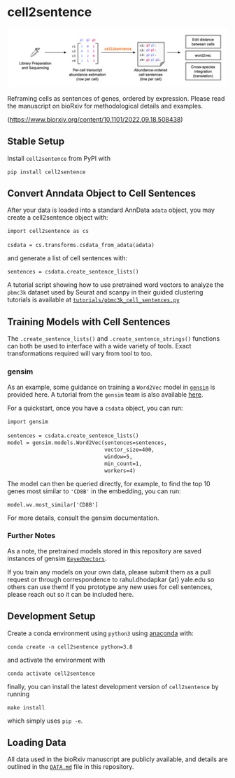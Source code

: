 # cell2sentence

![cell2sentence workflow image](c2s_overview.png)

Reframing cells as sentences of genes, ordered by expression. Please
read the manuscript on bioRxiv for methodological details and examples.

(https://www.biorxiv.org/content/10.1101/2022.09.18.508438)

## Stable Setup

Install `cell2sentence` from PyPI with

    pip install cell2sentence

## Convert Anndata Object to Cell Sentences

After your data is loaded into a standard AnnData `adata` object, you may 
create a cell2sentence object with:

    import cell2sentence as cs

    csdata = cs.transforms.csdata_from_adata(adata)

and generate a list of cell sentences with:

    sentences = csdata.create_sentence_lists()

A tutorial script showing how to use pretrained word vectors to analyze
the `pbmc3k` dataset used by Seurat and scanpy in their guided clustering
tutorials is available at 
[`tutorials/pbmc3k_cell_sentences.py`](tutorials/pbmc3k_cell_sentences.py)

## Training Models with Cell Sentences
The `.create_sentence_lists()` and `.create_sentence_strings()` functions
can both be used to interface with a wide variety of tools. Exact
transformations required will vary from tool to too.

### gensim
As an example, some guidance
on training a `Word2Vec` model in [`gensim`](https://pypi.org/project/gensim/)
is provided here. A tutorial
from the `gensim` team is also available
[here](https://radimrehurek.com/gensim/models/word2vec.html).

For a quickstart, once you have a `csdata` object, you can run:

    import gensim

    sentences = csdata.create_sentence_lists()
    model = gensim.models.Word2Vec(sentences=sentences,
                                   vector_size=400,
                                   window=5,
                                   min_count=1,
                                   workers=4)

The model can then be queried directly, for example, to find the
top 10 genes most similar to `'CD8B'` in the embedding, you can run:

    model.wv.most_similar['CD8B']

For more details, consult the gensim documentation.

### Further Notes

As a note, the pretrained models stored in this repository are saved
instances of gensim [`KeyedVectors`](https://radimrehurek.com/gensim/models/keyedvectors.html).

If you train any models on your own data, please submit them as a pull
request or through correspondence to rahul.dhodapkar {at} yale.edu
so others can use them!  If you prototype any new uses for cell sentences,
please reach out so it can be included here.

## Development Setup

Create a conda environment using `python3` using 
[anaconda](https://docs.anaconda.com/anaconda/install/) with:

    conda create -n cell2sentence python=3.8

and activate the environment with

    conda activate cell2sentence

finally, you can install the latest development version of `cell2sentence` by
running

    make install

which simply uses `pip -e`.

## Loading Data

All data used in the bioRxiv manuscript are publicly available, and details
are outlined in the [`DATA.md`](DATA.md) file in this repository.
